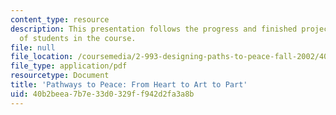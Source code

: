 ```yaml
---
content_type: resource
description: This presentation follows the progress and finished projects of one group
  of students in the course.
file: null
file_location: /coursemedia/2-993-designing-paths-to-peace-fall-2002/40b2beea7b7e33d0329ff942d2fa3a8b_pathways_course_outline1.pdf
file_type: application/pdf
resourcetype: Document
title: 'Pathways to Peace: From Heart to Art to Part'
uid: 40b2beea-7b7e-33d0-329f-f942d2fa3a8b
---
```

